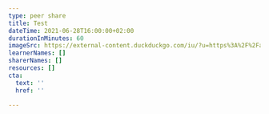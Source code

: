 ```yaml
---
type: peer share
title: Test
dateTime: 2021-06-28T16:00:00+02:00
durationInMinutes: 60
imageSrc: https://external-content.duckduckgo.com/iu/?u=https%3A%2F%2Faccrafab.com%2Fwp-content%2Fuploads%2FTest-and-Measurement-1600x1067.jpg&f=1&nofb=1
learnerNames: []
sharerNames: []
resources: []
cta:
  text: ''
  href: ''

---
```

